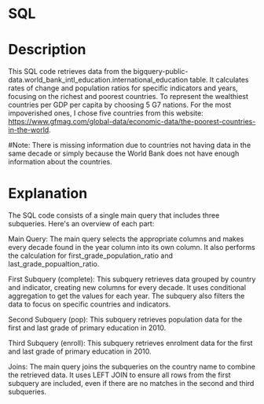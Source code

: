 # SQL 

# Description
This SQL code retrieves data from the bigquery-public-data.world_bank_intl_education.international_education table. It calculates rates of change and population ratios for specific indicators and years, focusing on the richest and poorest countries. To represent the wealthiest countries per GDP per capita by choosing 5 G7 nations. For the most impoverished ones, I chose five countries from this website: https://www.gfmag.com/global-data/economic-data/the-poorest-countries-in-the-world. 

#Note:
There is missing information due to countries not having data in the same decade or simply because the World Bank does not have enough information about the countries.

# Explanation
The SQL code consists of a single main query that includes three subqueries. Here's an overview of each part:

Main Query: The main query selects the appropriate columns and makes every decade found in the year column into its own column. It also performs the calculation for first_grade_population_ratio and last_grade_popualtion_ratio.

First Subquery (complete): This subquery retrieves data grouped by country and indicator, creating new columns for every decade. It uses conditional aggregation to get the values for each year. The subquery also filters the data to focus on specific countries and indicators.

Second Subquery (pop): This subquery retrieves population data for the first and last grade of primary education in 2010. 

Third Subquery (enroll): This subquery retrieves enrolment data for the first and last grade of primary education in 2010. 

Joins: The main query joins the subqueries on the country name to combine the retrieved data. It uses LEFT JOIN to ensure all rows from the first subquery are included, even if there are no matches in the second and third subqueries.

